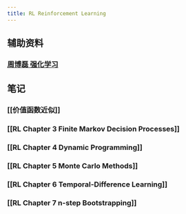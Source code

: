 ```yaml
---
title: RL Reinforcement Learning
---
```


## 辅助资料

### [周博磊 强化学习](https://j.mp/3sW8QBu)
## 笔记
### [[价值函数近似]]
### [[RL Chapter 3 Finite Markov Decision Processes]]
### [[RL Chapter 4 Dynamic Programming]]
### [[RL Chapter 5 Monte Carlo Methods]]
### [[RL Chapter 6 Temporal-Difference Learning]]
### [[RL Chapter 7 n-step Bootstrapping]]
